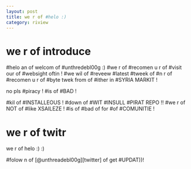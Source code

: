 ```yaml
---
layout: post
title: we r of #helo :)
category: riview
---
```


# we r of introduce

\#helo an of welcom of #unthredebl00g :) #we r of #recomen u r of #visit our of
\#websight oftin ! #we wil of #reveew #latest #tweek of #n r of #recomen u r of 
\#byte twek from of #ither in #SYRIA MARKIT ! 

no pls #piracy ! #is of #BAD !

\#kil of #INSTALLEOUS ! #down of #WIT #INSULL #PIRAT REPO !! #we r of NOT of #like
XSAILEZE ! #is of #bad of for #of #COMUNITIE !

# we r of twitr 

we r of helo :) :)

\#folow n of [@unthreadebl00g][twitter] of get #UPDAT))!
